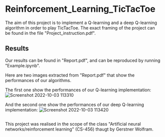# Reinforcement_Learning_TicTacToe
The aim of this project is to implement a Q-learning and a deep Q-learning algorithm in order to play TicTacToe.
The exact framing of the project can be found in the file "Project_instruction.pdf".

## Results
Our results can be found in "Report.pdf", and can be reproduced by running "Example.ipynb".

Here are two images extracted from "Report.pdf" that show the performances of our algorithms. 

The first one show the performances of our Q-learning implementation:
![Screenshot 2022-10-03 113310](https://user-images.githubusercontent.com/63106608/193546483-cfcb93a3-2546-4d33-9320-b1f5bc8b0a5d.jpg)

And the second one show the performances of our deep Q-learning implementation:
![Screenshot 2022-10-03 113420](https://user-images.githubusercontent.com/63106608/193546607-7547a3c0-1ad3-40f4-885a-d1de54ed1bdf.jpg)


##

This project was realised in the scope of the class "Artificial neural networks/reinforcement learning" (CS-456) thaugt by Gerstner Wolfram.
